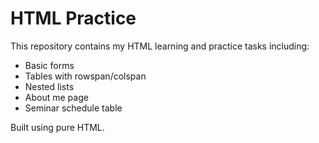 # HTML Practice
This repository contains my HTML learning and practice tasks including:

- Basic forms
- Tables with rowspan/colspan
- Nested lists
- About me page
- Seminar schedule table

 Built using pure HTML.  


